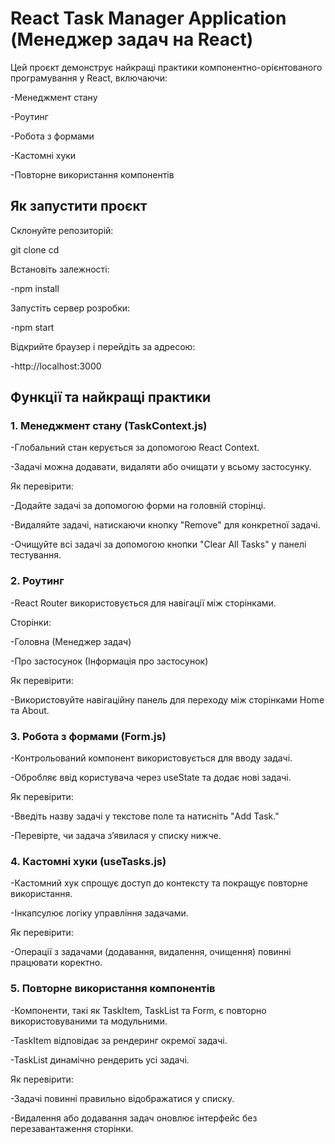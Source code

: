 # React Task Manager Application (Менеджер задач на React)

Цей проєкт демонструє найкращі практики компонентно-орієнтованого програмування у React, включаючи:

-Менеджмент стану

-Роутинг

-Робота з формами

-Кастомні хуки

-Повторне використання компонентів

## Як запустити проєкт

Склонуйте репозиторій:

git clone <repository-url>
cd <repository-folder>

Встановіть залежності:

-npm install

Запустіть сервер розробки:

-npm start

Відкрийте браузер і перейдіть за адресою:

-http://localhost:3000

## Функції та найкращі практики

### 1. Менеджмент стану (TaskContext.js)

-Глобальний стан керується за допомогою React Context.

-Задачі можна додавати, видаляти або очищати у всьому застосунку.

Як перевірити:

-Додайте задачі за допомогою форми на головній сторінці.

-Видаляйте задачі, натискаючи кнопку "Remove" для конкретної задачі.

-Очищуйте всі задачі за допомогою кнопки "Clear All Tasks" у панелі тестування.

### 2. Роутинг

-React Router використовується для навігації між сторінками.

Сторінки:

-Головна (Менеджер задач)

-Про застосунок (Інформація про застосунок)

Як перевірити:

-Використовуйте навігаційну панель для переходу між сторінками Home та About.

### 3. Робота з формами (Form.js)

-Контрольований компонент використовується для вводу задачі.

-Обробляє ввід користувача через useState та додає нові задачі.

Як перевірити:

-Введіть назву задачі у текстове поле та натисніть "Add Task."

-Перевірте, чи задача з’явилася у списку нижче.

### 4. Кастомні хуки (useTasks.js)

-Кастомний хук спрощує доступ до контексту та покращує повторне використання.

-Інкапсулює логіку управління задачами.

Як перевірити:

-Операції з задачами (додавання, видалення, очищення) повинні працювати коректно.

### 5. Повторне використання компонентів

-Компоненти, такі як TaskItem, TaskList та Form, є повторно використовуваними та модульними.

-TaskItem відповідає за рендеринг окремої задачі.

-TaskList динамічно рендерить усі задачі.

Як перевірити:

-Задачі повинні правильно відображатися у списку.

-Видалення або додавання задач оновлює інтерфейс без перезавантаження сторінки.
